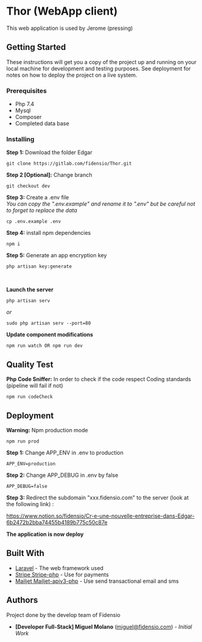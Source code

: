 # Thor (WebApp client)

This web application is used by Jerome (pressing)

## Getting Started

These instructions will get you a copy of the project up and running on your local machine for development and testing purposes. See deployment for notes on how to deploy the project on a live system.

### Prerequisites

- Php 7.4
- Mysql
- Composer
- Completed data base

### Installing

**Step 1:** Download the folder Edgar
```
git clone https://gitlab.com/fidensio/Thor.git
```

**Step 2 [Optional]:** Change branch
```
git checkout dev
```

**Step 3:** Create a .env file
<br />
*You can copy the ".env.example" and rename it to ".env" but be careful not to forget to replace the data*
```
cp .env.example .env
```

**Step 4:** install npm dependencies
```
npm i
```

**Step 5:** Generate an app encryption key
```
php artisan key:generate
```

<br />

**Launch the server**
```
php artisan serv
```
*or*
```
sudo php artisan serv --port=80
```

**Update component modifications**
```
npm run watch OR npm run dev
```

## Quality Test

**Php Code Sniffer:** In order to check if the code respect Coding standards (pipeline will fail if not)
```
npm run codeCheck
```


## Deployment

**Warning:** Npm production mode
```
npm run prod
```

**Step 1:** Change APP_ENV in .env to production

    APP_ENV=production

**Step 2:** Change APP_DEBUG in .env by false

    APP_DEBUG=false

**Step 3:** Redirect the subdomain "xxx.fidensio.com" to the server (look at the following link) :

https://www.notion.so/fidensio/Cr-e-une-nouvelle-entreprise-dans-Edgar-6b2472b2bba74455b4189b775c50c87e


**The application is now deploy**

## Built With

* [Laravel](https://laravel.com/docs/5.8) - The web framework used
* [Stripe Stripe-php](https://stripe.com/docs) - Use for payments
* [Mailjet Mailjet-apiv3-php](https://dev.mailjet.com/email/guides/?php#getting-started) - Use send transactional email and sms

## Authors

Project done by the develop team of Fidensio

* **[Developer Full-Stack] Miguel Molano** (miguel@fidensio.com) - *Initial Work*
